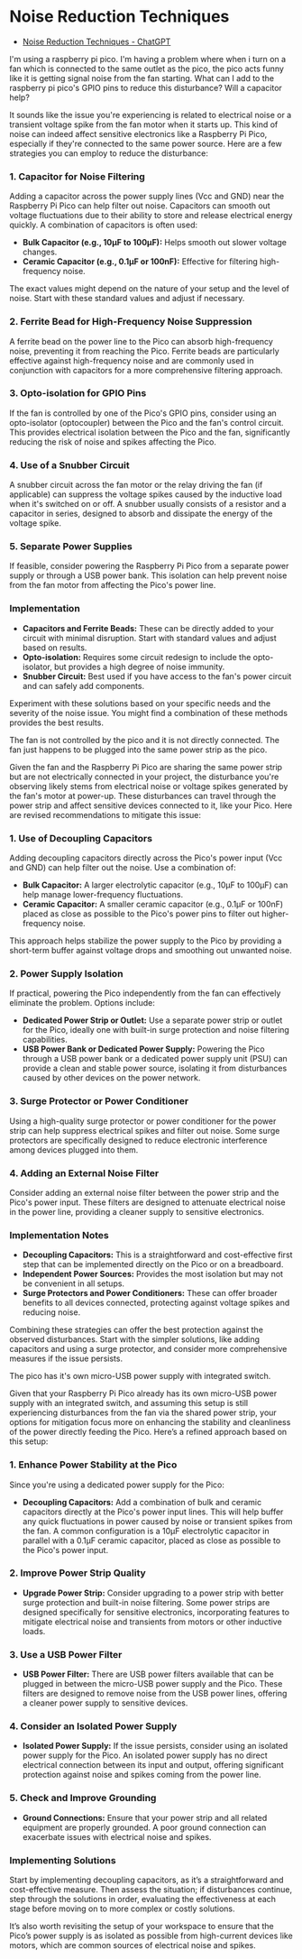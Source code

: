 # Noise Reduction Techniques

- [Noise Reduction Techniques - ChatGPT](https://chat.openai.com/share/3d4c76cf-a156-4775-aa9f-be100a6f2c41)

I'm using a raspberry pi pico. I'm having a problem where when i turn on a fan which is connected to the same outlet as the pico, the pico acts funny like it is getting signal noise from the fan starting. What can I add to the raspberry pi pico's GPIO pins to reduce this disturbance? Will a capacitor help?

It sounds like the issue you're experiencing is related to electrical noise or a transient voltage spike from the fan motor when it starts up. This kind of noise can indeed affect sensitive electronics like a Raspberry Pi Pico, especially if they're connected to the same power source. Here are a few strategies you can employ to reduce the disturbance:

### 1. Capacitor for Noise Filtering

Adding a capacitor across the power supply lines (Vcc and GND) near the Raspberry Pi Pico can help filter out noise. Capacitors can smooth out voltage fluctuations due to their ability to store and release electrical energy quickly. A combination of capacitors is often used:

- **Bulk Capacitor (e.g., 10µF to 100µF):** Helps smooth out slower voltage changes.
- **Ceramic Capacitor (e.g., 0.1µF or 100nF):** Effective for filtering high-frequency noise.

The exact values might depend on the nature of your setup and the level of noise. Start with these standard values and adjust if necessary.

### 2. Ferrite Bead for High-Frequency Noise Suppression

A ferrite bead on the power line to the Pico can absorb high-frequency noise, preventing it from reaching the Pico. Ferrite beads are particularly effective against high-frequency noise and are commonly used in conjunction with capacitors for a more comprehensive filtering approach.

### 3. Opto-isolation for GPIO Pins

If the fan is controlled by one of the Pico's GPIO pins, consider using an opto-isolator (optocoupler) between the Pico and the fan's control circuit. This provides electrical isolation between the Pico and the fan, significantly reducing the risk of noise and spikes affecting the Pico.

### 4. Use of a Snubber Circuit

A snubber circuit across the fan motor or the relay driving the fan (if applicable) can suppress the voltage spikes caused by the inductive load when it's switched on or off. A snubber usually consists of a resistor and a capacitor in series, designed to absorb and dissipate the energy of the voltage spike.

### 5. Separate Power Supplies

If feasible, consider powering the Raspberry Pi Pico from a separate power supply or through a USB power bank. This isolation can help prevent noise from the fan motor from affecting the Pico's power line.

### Implementation

- **Capacitors and Ferrite Beads:** These can be directly added to your circuit with minimal disruption. Start with standard values and adjust based on results.
- **Opto-isolation:** Requires some circuit redesign to include the opto-isolator, but provides a high degree of noise immunity.
- **Snubber Circuit:** Best used if you have access to the fan's power circuit and can safely add components.

Experiment with these solutions based on your specific needs and the severity of the noise issue. You might find a combination of these methods provides the best results.

The fan is not controlled by the pico and it is not directly connected. The fan just happens to be plugged into the same power strip as the pico.

Given the fan and the Raspberry Pi Pico are sharing the same power strip but are not electrically connected in your project, the disturbance you're observing likely stems from electrical noise or voltage spikes generated by the fan's motor at power-up. These disturbances can travel through the power strip and affect sensitive devices connected to it, like your Pico. Here are revised recommendations to mitigate this issue:

### 1. Use of Decoupling Capacitors

Adding decoupling capacitors directly across the Pico's power input (Vcc and GND) can help filter out the noise. Use a combination of:

- **Bulk Capacitor:** A larger electrolytic capacitor (e.g., 10µF to 100µF) can help manage lower-frequency fluctuations.
- **Ceramic Capacitor:** A smaller ceramic capacitor (e.g., 0.1µF or 100nF) placed as close as possible to the Pico's power pins to filter out higher-frequency noise.

This approach helps stabilize the power supply to the Pico by providing a short-term buffer against voltage drops and smoothing out unwanted noise.

### 2. Power Supply Isolation

If practical, powering the Pico independently from the fan can effectively eliminate the problem. Options include:

- **Dedicated Power Strip or Outlet:** Use a separate power strip or outlet for the Pico, ideally one with built-in surge protection and noise filtering capabilities.
- **USB Power Bank or Dedicated Power Supply:** Powering the Pico through a USB power bank or a dedicated power supply unit (PSU) can provide a clean and stable power source, isolating it from disturbances caused by other devices on the power network.

### 3. Surge Protector or Power Conditioner

Using a high-quality surge protector or power conditioner for the power strip can help suppress electrical spikes and filter out noise. Some surge protectors are specifically designed to reduce electronic interference among devices plugged into them.

### 4. Adding an External Noise Filter

Consider adding an external noise filter between the power strip and the Pico's power input. These filters are designed to attenuate electrical noise in the power line, providing a cleaner supply to sensitive electronics.

### Implementation Notes

- **Decoupling Capacitors:** This is a straightforward and cost-effective first step that can be implemented directly on the Pico or on a breadboard.
- **Independent Power Sources:** Provides the most isolation but may not be convenient in all setups.
- **Surge Protectors and Power Conditioners:** These can offer broader benefits to all devices connected, protecting against voltage spikes and reducing noise.

Combining these strategies can offer the best protection against the observed disturbances. Start with the simpler solutions, like adding capacitors and using a surge protector, and consider more comprehensive measures if the issue persists.

The pico has it's own micro-USB power supply with integrated switch.

Given that your Raspberry Pi Pico already has its own micro-USB power supply with an integrated switch, and assuming this setup is still experiencing disturbances from the fan via the shared power strip, your options for mitigation focus more on enhancing the stability and cleanliness of the power directly feeding the Pico. Here’s a refined approach based on this setup:

### 1. Enhance Power Stability at the Pico

Since you're using a dedicated power supply for the Pico:

- **Decoupling Capacitors:** Add a combination of bulk and ceramic capacitors directly at the Pico's power input lines. This will help buffer any quick fluctuations in power caused by noise or transient spikes from the fan. A common configuration is a 10µF electrolytic capacitor in parallel with a 0.1µF ceramic capacitor, placed as close as possible to the Pico's power input.

### 2. Improve Power Strip Quality

- **Upgrade Power Strip:** Consider upgrading to a power strip with better surge protection and built-in noise filtering. Some power strips are designed specifically for sensitive electronics, incorporating features to mitigate electrical noise and transients from motors or other inductive loads.

### 3. Use a USB Power Filter

- **USB Power Filter:** There are USB power filters available that can be plugged in between the micro-USB power supply and the Pico. These filters are designed to remove noise from the USB power lines, offering a cleaner power supply to sensitive devices.

### 4. Consider an Isolated Power Supply

- **Isolated Power Supply:** If the issue persists, consider using an isolated power supply for the Pico. An isolated power supply has no direct electrical connection between its input and output, offering significant protection against noise and spikes coming from the power line.

### 5. Check and Improve Grounding

- **Ground Connections:** Ensure that your power strip and all related equipment are properly grounded. A poor ground connection can exacerbate issues with electrical noise and spikes.

### Implementing Solutions

Start by implementing decoupling capacitors, as it’s a straightforward and cost-effective measure. Then assess the situation; if disturbances continue, step through the solutions in order, evaluating the effectiveness at each stage before moving on to more complex or costly solutions.

It’s also worth revisiting the setup of your workspace to ensure that the Pico’s power supply is as isolated as possible from high-current devices like motors, which are common sources of electrical noise and spikes.
